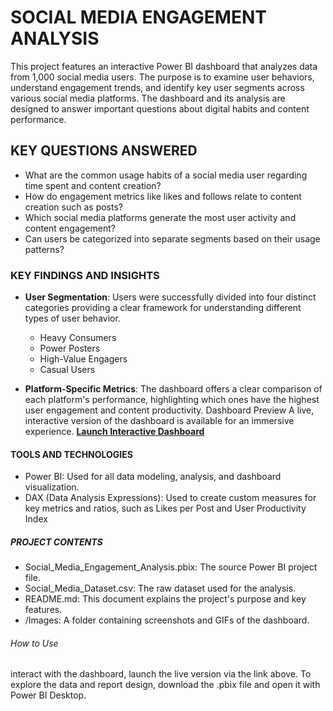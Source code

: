 # SOCIAL MEDIA ENGAGEMENT ANALYSIS

This project features an interactive Power BI dashboard that analyzes data from 1,000 social media users. The purpose is to examine user behaviors, understand engagement trends, and identify key user segments across various social media platforms. The dashboard and its analysis are designed to answer important questions about digital habits and content performance. 

## KEY QUESTIONS ANSWERED
*  What are the common usage habits of a social media user regarding time spent and content creation? 
* How do engagement metrics like likes and follows relate to content creation such as posts? 
* Which social media platforms generate the most user activity and content engagement? 
* Can users be categorized into separate segments based on their usage patterns?

### KEY FINDINGS AND INSIGHTS 
* **User Segmentation**: Users were successfully divided into four distinct categories providing a clear framework for understanding different types of user behavior.
  * Heavy Consumers
  * Power Posters
  * High-Value Engagers
  * Casual Users

* **Platform-Specific Metrics**: The dashboard offers a clear comparison of each platform's performance, highlighting which ones have the highest user engagement and content productivity. Dashboard Preview A live, interactive version of the dashboard is available for an immersive experience. [**Launch Interactive Dashboard**](https://app.powerbi.com/links/urfNzI91im?ctid=89f69774-092a-4191-85d1-777d45e81d23&pbi_source=linkShare)

#### TOOLS AND TECHNOLOGIES
* Power BI: Used for all data modeling, analysis, and dashboard visualization.
* DAX (Data Analysis Expressions): Used to create custom measures for key metrics and ratios, such as Likes per Post and User Productivity Index

##### PROJECT CONTENTS
* Social_Media_Engagement_Analysis.pbix: The source Power BI project file.
* Social_Media_Dataset.csv: The raw dataset used for the analysis.
* README.md: This document explains the project's purpose and key features.
* /Images: A folder containing screenshots and GIFs of the dashboard.

 ###### How to Use 
 interact with the dashboard, launch the live version via the link above. To explore the data and report design, download the .pbix file and open it with Power BI Desktop.
